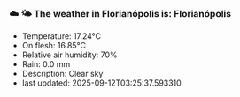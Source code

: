 ### ☁️ 🌤️  The weather in Florianópolis is: Florianópolis

- Temperature: 17.24°C
- On flesh: 16.85°C
- Relative air humidity: 70%
- Rain: 0.0 mm
- Description: Clear sky
- last updated: 2025-09-12T03:25:37.593310
